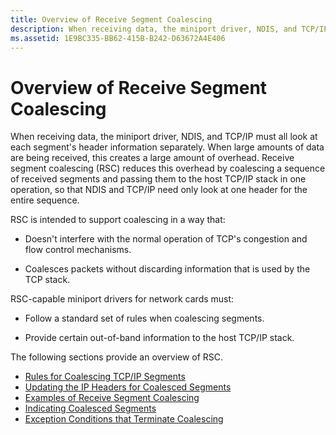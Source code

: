 ```yaml
---
title: Overview of Receive Segment Coalescing
description: When receiving data, the miniport driver, NDIS, and TCP/IP must all look at each segment's header information separately.
ms.assetid: 1E9BC335-BB62-415B-B242-D63672A4E406
---
```


# Overview of Receive Segment Coalescing


When receiving data, the miniport driver, NDIS, and TCP/IP must all look at each segment's header information separately. When large amounts of data are being received, this creates a large amount of overhead. Receive segment coalescing (RSC) reduces this overhead by coalescing a sequence of received segments and passing them to the host TCP/IP stack in one operation, so that NDIS and TCP/IP need only look at one header for the entire sequence.

RSC is intended to support coalescing in a way that:

-   Doesn't interfere with the normal operation of TCP's congestion and flow control mechanisms.

-   Coalesces packets without discarding information that is used by the TCP stack.

RSC-capable miniport drivers for network cards must:

-   Follow a standard set of rules when coalescing segments.

-   Provide certain out-of-band information to the host TCP/IP stack.

The following sections provide an overview of RSC.

-   [Rules for Coalescing TCP/IP Segments](rules-for-coalescing-tcp-ip-packets.md)
-   [Updating the IP Headers for Coalesced Segments](updating-the-ip-headers-for-coalesced-segments.md)
-   [Examples of Receive Segment Coalescing](examples-of-receive-segment-coalescing.md)
-   [Indicating Coalesced Segments](indicating-coalesced-segments.md)
-   [Exception Conditions that Terminate Coalescing](exception-conditions-that-terminate-coalescing.md)

 

 





